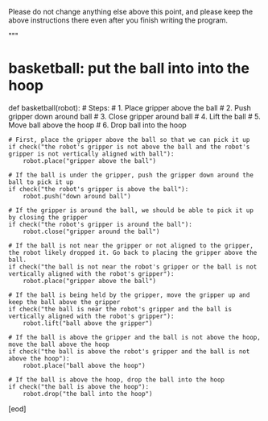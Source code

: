 

Please do not change anything else above this point,
and please keep the above instructions there even after you finish writing
the program.

"""

# basketball: put the ball into into the hoop
def basketball(robot):
    # Steps:
    #  1. Place gripper above the ball
    #  2. Push gripper down around ball
    #  3. Close gripper around ball
    #  4. Lift the ball
    #  5. Move ball above the hoop
    #  6. Drop ball into the hoop

    # First, place the gripper above the ball so that we can pick it up
    if check("the robot's gripper is not above the ball and the robot's gripper is not vertically aligned with ball"):
        robot.place("gripper above the ball")

    # If the ball is under the gripper, push the gripper down around the ball to pick it up
    if check("the robot's gripper is above the ball"):
        robot.push("down around ball")

    # If the gripper is around the ball, we should be able to pick it up by closing the gripper
    if check("the robot's gripper is around the ball"):
        robot.close("gripper around the ball")

    # If the ball is not near the gripper or not aligned to the gripper, the robot likely dropped it. Go back to placing the gripper above the ball.
    if check("the ball is not near the robot's gripper or the ball is not vertically aligned with the robot's gripper"):
        robot.place("gripper above the ball")

    # If the ball is being held by the gripper, move the gripper up and keep the ball above the gripper
    if check("the ball is near the robot's gripper and the ball is vertically aligned with the robot's gripper"):
        robot.lift("ball above the gripper")

    # If the ball is above the gripper and the ball is not above the hoop, move the ball above the hoop
    if check("the ball is above the robot's gripper and the ball is not above the hoop"):
        robot.place("ball above the hoop")

    # If the ball is above the hoop, drop the ball into the hoop
    if check("the ball is above the hoop"):
        robot.drop("the ball into the hoop")
[eod] 